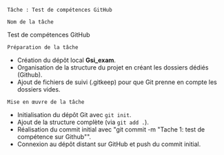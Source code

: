     Tâche : Test de compétences GitHub

    Nom de la tâche
   Test de compétences GitHub

    Préparation de la tâche
   - Création du dépôt local **Gsi_exam**.
   - Organisation de la structure du projet en créant les dossiers dédiés (Github).
   - Ajout de fichiers de suivi (.gitkeep) pour que Git prenne en compte les dossiers vides.

    Mise en œuvre de la tâche
   - Initialisation du dépôt Git avec `git init`.
   - Ajout de la structure complète (via `git add .`).
   - Réalisation du commit initial avec "git commit -m "Tache 1: test de compétence sur Github"".
   - Connexion au dépôt distant sur GitHub et push du commit initial.
